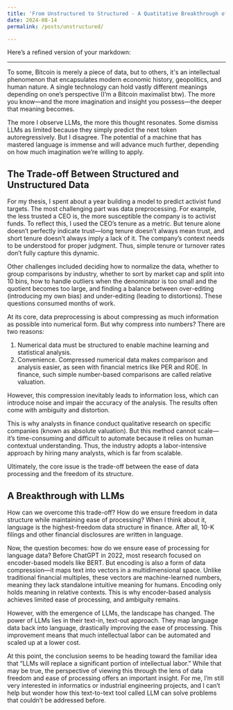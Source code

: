 ```yaml
---
title: 'From Unstructured to Structured - A Quatitative Breakthrough of Data'
date: 2024-08-14
permalink: /posts/unstructured/

---
```


Here’s a refined version of your markdown:

---

To some, Bitcoin is merely a piece of data, but to others, it's an intellectual phenomenon that encapsulates modern economic history, geopolitics, and human nature. A single technology can hold vastly different meanings depending on one’s perspective (I’m a Bitcoin maximalist btw). The more you know—and the more imagination and insight you possess—the deeper that meaning becomes.

The more I observe LLMs, the more this thought resonates. Some dismiss LLMs as limited because they simply predict the next token autoregressively. But I disagree. The potential of a machine that has mastered language is immense and will advance much further, depending on how much imagination we’re willing to apply.

## The Trade-off Between Structured and Unstructured Data

For my thesis, I spent about a year building a model to predict activist fund targets. The most challenging part was data preprocessing. For example, the less trusted a CEO is, the more susceptible the company is to activist funds. To reflect this, I used the CEO’s tenure as a metric. But tenure alone doesn’t perfectly indicate trust—long tenure doesn’t always mean trust, and short tenure doesn’t always imply a lack of it. The company’s context needs to be understood for proper judgment. Thus, simple tenure or turnover rates don’t fully capture this dynamic.

Other challenges included deciding how to normalize the data, whether to group comparisons by industry, whether to sort by market cap and split into 10 bins, how to handle outliers when the denominator is too small and the quotient becomes too large, and finding a balance between over-editing (introducing my own bias) and under-editing (leading to distortions). These questions consumed months of work.

At its core, data preprocessing is about compressing as much information as possible into numerical form. But why compress into numbers? There are two reasons: 
1. Numerical data must be structured to enable machine learning and statistical analysis.
2. Convenience. Compressed numerical data makes comparison and analysis easier, as seen with financial metrics like PER and ROE. In finance, such simple number-based comparisons are called relative valuation.

However, this compression inevitably leads to information loss, which can introduce noise and impair the accuracy of the analysis. The results often come with ambiguity and distortion.

This is why analysts in finance conduct qualitative research on specific companies (known as absolute valuation). But this method cannot scale—it’s time-consuming and difficult to automate because it relies on human contextual understanding. Thus, the industry adopts a labor-intensive approach by hiring many analysts, which is far from scalable.

Ultimately, the core issue is the trade-off between the ease of data processing and the freedom of its structure.

## A Breakthrough with LLMs

How can we overcome this trade-off? How do we ensure freedom in data structure while maintaining ease of processing? When I think about it, language is the highest-freedom data structure in finance. After all, 10-K filings and other financial disclosures are written in language.

Now, the question becomes: how do we ensure ease of processing for language data? Before ChatGPT in 2022, most research focused on encoder-based models like BERT. But encoding is also a form of data compression—it maps text into vectors in a multidimensional space. Unlike traditional financial multiples, these vectors are machine-learned numbers, meaning they lack standalone intuitive meaning for humans. Encoding only holds meaning in relative contexts. This is why encoder-based analysis achieves limited ease of processing, and ambiguity remains.

However, with the emergence of LLMs, the landscape has changed. The power of LLMs lies in their text-in, text-out approach. They map language data back into language, drastically improving the ease of processing. This improvement means that much intellectual labor can be automated and scaled up at a lower cost.

At this point, the conclusion seems to be heading toward the familiar idea that “LLMs will replace a significant portion of intellectual labor.” While that may be true, the perspective of viewing this through the lens of data freedom and ease of processing offers an important insight. For me, I’m still very interested in informatics or industrial engineering projects, and I can’t help but wonder how this text-to-text tool called LLM can solve problems that couldn’t be addressed before.
